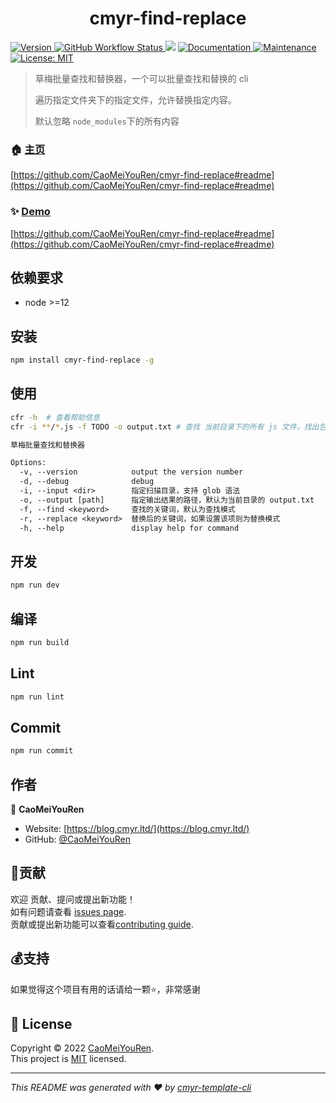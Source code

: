 <h1 align="center">cmyr-find-replace </h1>
<p>
  <a href="https://www.npmjs.com/package/cmyr-find-replace" target="_blank">
    <img alt="Version" src="https://img.shields.io/npm/v/cmyr-find-replace.svg">
  </a>
  <a href="https://github.com/CaoMeiYouRen/cmyr-find-replace/actions?query=workflow%3ARelease" target="_blank">
    <img alt="GitHub Workflow Status" src="https://img.shields.io/github/actions/workflow/status/CaoMeiYouRen/cmyr-find-replace/release.yml?branch=master">
  </a>
  <img src="https://img.shields.io/badge/node-%3E%3D12-blue.svg" />
  <a href="https://github.com/CaoMeiYouRen/cmyr-find-replace#readme" target="_blank">
    <img alt="Documentation" src="https://img.shields.io/badge/documentation-yes-brightgreen.svg" />
  </a>
  <a href="https://github.com/CaoMeiYouRen/cmyr-find-replace/graphs/commit-activity" target="_blank">
    <img alt="Maintenance" src="https://img.shields.io/badge/Maintained%3F-yes-green.svg" />
  </a>
  <a href="https://github.com/CaoMeiYouRen/cmyr-find-replace/blob/master/LICENSE" target="_blank">
    <img alt="License: MIT" src="https://img.shields.io/badge/License-MIT-yellow.svg" />
  </a>
</p>


> 草梅批量查找和替换器，一个可以批量查找和替换的 cli 
>
> 遍历指定文件夹下的指定文件，允许替换指定内容。
>
> 默认忽略 `node_modules`下的所有内容

### 🏠 [主页](https://github.com/CaoMeiYouRen/cmyr-find-replace#readme)

[https://github.com/CaoMeiYouRen/cmyr-find-replace#readme](https://github.com/CaoMeiYouRen/cmyr-find-replace#readme)


### ✨ [Demo](https://github.com/CaoMeiYouRen/cmyr-find-replace#readme)

[https://github.com/CaoMeiYouRen/cmyr-find-replace#readme](https://github.com/CaoMeiYouRen/cmyr-find-replace#readme)


## 依赖要求


- node >=12

## 安装

```sh
npm install cmyr-find-replace -g
```

## 使用

```sh
cfr -h  # 查看帮助信息
cfr -i **/*.js -f TODO -o output.txt # 查找 当前目录下的所有 js 文件，找出包含 TODO 关键的文件，并将文件路径输出到 output.txt
```

```txt
草梅批量查找和替换器

Options:
  -v, --version            output the version number
  -d, --debug              debug
  -i, --input <dir>        指定扫描目录，支持 glob 语法
  -o, --output [path]      指定输出结果的路径，默认为当前目录的 output.txt
  -f, --find <keyword>     查找的关键词，默认为查找模式
  -r, --replace <keyword>  替换后的关键词，如果设置该项则为替换模式
  -h, --help               display help for command
```

## 开发

```sh
npm run dev
```

## 编译

```sh
npm run build
```

## Lint

```sh
npm run lint
```

## Commit

```sh
npm run commit
```


## 作者


👤 **CaoMeiYouRen**

* Website: [https://blog.cmyr.ltd/](https://blog.cmyr.ltd/)
* GitHub: [@CaoMeiYouRen](https://github.com/CaoMeiYouRen)


## 🤝贡献

欢迎 贡献、提问或提出新功能！<br />如有问题请查看 [issues page](https://github.com/CaoMeiYouRen/cmyr-find-replace/issues). <br/>贡献或提出新功能可以查看[contributing guide](https://github.com/CaoMeiYouRen/cmyr-find-replace/blob/master/CONTRIBUTING.md).

## 💰支持

如果觉得这个项目有用的话请给一颗⭐️，非常感谢

## 📝 License

Copyright © 2022 [CaoMeiYouRen](https://github.com/CaoMeiYouRen).<br />
This project is [MIT](https://github.com/CaoMeiYouRen/cmyr-find-replace/blob/master/LICENSE) licensed.

***
_This README was generated with ❤️ by [cmyr-template-cli](https://github.com/CaoMeiYouRen/cmyr-template-cli)_

